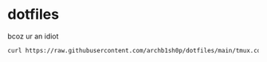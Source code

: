 # dotfiles
bcoz ur an idiot
```bash
curl https://raw.githubusercontent.com/archb1sh0p/dotfiles/main/tmux.conf > ~/.tmux.conf
```
